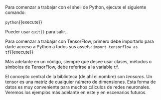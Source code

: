 Para comenzar a trabajar con el shell de Python, ejecute el siguiente comando:

`python`{{execute}}

Pueder usar `quit()` para salir.

Para comenzar a trabajar con TensorFlow, primero debe importarlo para darle acceso a Python a todos sus assets:
`import tensorflow as tf`{{execute}}

Más adelante en un código, siempre que desee usar clases, métodos o símbolos de TensorFlow, debe referirse a la variable `tf`.

El concepto central de la biblioteca (de ahí el nombre) son *tensores*. Un tensor es una matriz de cualquier número de dimensiones. Esta forma de datos es muy conveniente para muchos cálculos de redes neuronales. Veremos los ejemplos más adelante en este y en escenarios futuros.